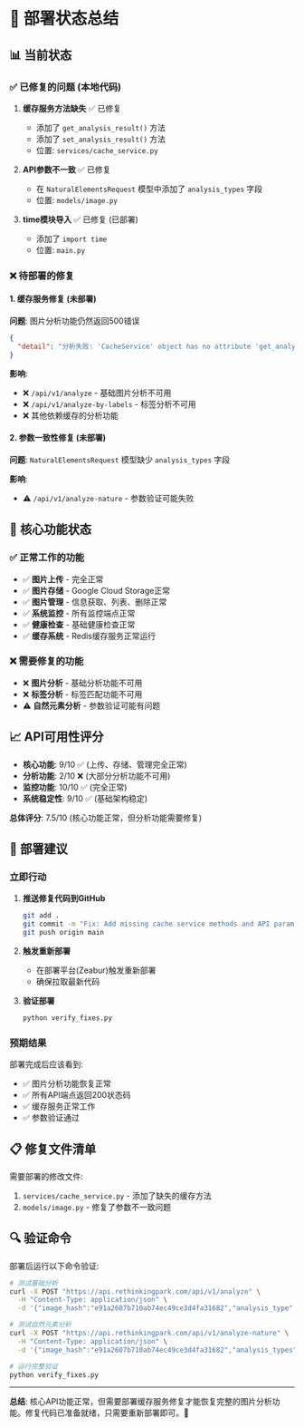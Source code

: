 # 🚀 部署状态总结

## 📊 当前状态

### ✅ 已修复的问题 (本地代码)
1. **缓存服务方法缺失** ✅ 已修复
   - 添加了 `get_analysis_result()` 方法
   - 添加了 `set_analysis_result()` 方法
   - 位置: `services/cache_service.py`

2. **API参数不一致** ✅ 已修复
   - 在 `NaturalElementsRequest` 模型中添加了 `analysis_types` 字段
   - 位置: `models/image.py`

3. **time模块导入** ✅ 已修复 (已部署)
   - 添加了 `import time`
   - 位置: `main.py`

### ❌ 待部署的修复

#### 1. 缓存服务修复 (未部署)
**问题**: 图片分析功能仍然返回500错误
```json
{
  "detail": "分析失败: 'CacheService' object has no attribute 'get_analysis_result'"
}
```

**影响**: 
- ❌ `/api/v1/analyze` - 基础图片分析不可用
- ❌ `/api/v1/analyze-by-labels` - 标签分析不可用
- ❌ 其他依赖缓存的分析功能

#### 2. 参数一致性修复 (未部署)
**问题**: `NaturalElementsRequest` 模型缺少 `analysis_types` 字段

**影响**:
- ⚠️ `/api/v1/analyze-nature` - 参数验证可能失败

## 🎯 核心功能状态

### ✅ 正常工作的功能
- ✅ **图片上传** - 完全正常
- ✅ **图片存储** - Google Cloud Storage正常
- ✅ **图片管理** - 信息获取、列表、删除正常
- ✅ **系统监控** - 所有监控端点正常
- ✅ **健康检查** - 基础健康检查正常
- ✅ **缓存系统** - Redis缓存服务正常运行

### ❌ 需要修复的功能
- ❌ **图片分析** - 基础分析功能不可用
- ❌ **标签分析** - 标签匹配功能不可用
- ⚠️ **自然元素分析** - 参数验证可能有问题

## 📈 API可用性评分

- **核心功能**: 9/10 ✅ (上传、存储、管理完全正常)
- **分析功能**: 2/10 ❌ (大部分分析功能不可用)
- **监控功能**: 10/10 ✅ (完全正常)
- **系统稳定性**: 9/10 ✅ (基础架构稳定)

**总体评分**: 7.5/10 (核心功能正常，但分析功能需要修复)

## 🚀 部署建议

### 立即行动
1. **推送修复代码到GitHub**
   ```bash
   git add .
   git commit -m "Fix: Add missing cache service methods and API parameter consistency"
   git push origin main
   ```

2. **触发重新部署**
   - 在部署平台(Zeabur)触发重新部署
   - 确保拉取最新代码

3. **验证部署**
   ```bash
   python verify_fixes.py
   ```

### 预期结果
部署完成后应该看到:
- ✅ 图片分析功能恢复正常
- ✅ 所有API端点返回200状态码
- ✅ 缓存服务正常工作
- ✅ 参数验证通过

## 📋 修复文件清单

需要部署的修改文件:
1. `services/cache_service.py` - 添加了缺失的缓存方法
2. `models/image.py` - 修复了参数不一致问题

## 🔍 验证命令

部署后运行以下命令验证:
```bash
# 测试基础分析
curl -X POST "https://api.rethinkingpark.com/api/v1/analyze" \
  -H "Content-Type: application/json" \
  -d '{"image_hash":"e91a2607b710ab74ec49ce3d4fa31682","analysis_type":"labels"}'

# 测试自然元素分析
curl -X POST "https://api.rethinkingpark.com/api/v1/analyze-nature" \
  -H "Content-Type: application/json" \
  -d '{"image_hash":"e91a2607b710ab74ec49ce3d4fa31682","analysis_types":["vegetation"]}'

# 运行完整验证
python verify_fixes.py
```

---

**总结**: 核心API功能正常，但需要部署缓存服务修复才能恢复完整的图片分析功能。修复代码已准备就绪，只需要重新部署即可。🚀